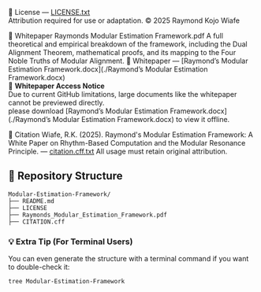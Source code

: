 📜 License 
— [LICENSE.txt](./LICENSE.txt)  
Attribution required for use or adaptation.
© 2025 Raymond Kojo Wiafe

📖 Whitepaper
Raymonds Modular Estimation Framework.pdf
A full theoretical and empirical breakdown of the framework, including the Dual Alignment Theorem,
mathematical proofs, and its mapping to the Four Noble Truths of Modular Alignment.
📖 Whitepaper — [Raymond’s Modular Estimation Framework.docx](./Raymond’s Modular Estimation Framework.docx)  
📄 **Whitepaper Access Notice**  
Due to current GitHub limitations, large documents like the whitepaper cannot be previewed directly.  
please download [Raymond’s Modular Estimation Framework.docx](./Raymond’s Modular Estimation Framework.docx) to view it offline.


🧾 Citation
Wiafe, R.K. (2025). Raymond's Modular Estimation Framework: A White Paper on Rhythm-Based Computation and the Modular Resonance Principle.
— [citation.cff.txt](./citation.cff.txt)
All usage must retain original attribution.



## 📁 Repository Structure

```plaintext
Modular-Estimation-Framework/
├── README.md
├── LICENSE
├── Raymonds_Modular_Estimation_Framework.pdf
├── CITATION.cff
```

### 💡 Extra Tip (For Terminal Users)

You can even generate the structure with a terminal command if you want to double-check it:

```bash
tree Modular-Estimation-Framework
